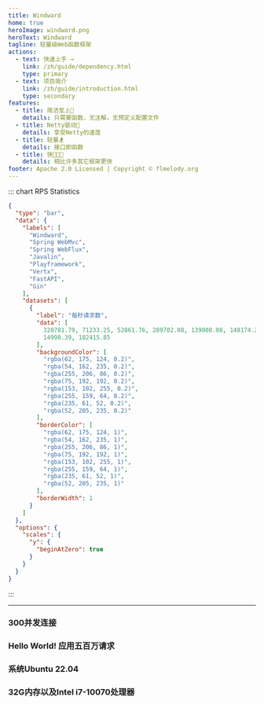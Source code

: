 ```yaml
---
title: Windward
home: true
heroImage: windward.png
heroText: Windward
tagline: 轻量级Web函数框架
actions:
  - text: 快速上手 →
    link: /zh/guide/dependency.html
    type: primary
  - text: 项目简介
    link: /zh/guide/introduction.html
    type: secondary
features:
  - title: 简洁至上👀
    details: 只需要函数，无注解，无预定义配置文件
  - title: Netty驱动💪
    details: 享受Netty的速度
  - title: 轻量🏂
    details: 接口即函数
  - title: 快🚀🚀🚀
    details: 相比许多其它框架更快
footer: Apache 2.0 Licensed | Copyright © flmelody.org
---
```


::: chart RPS Statistics

```json
{
  "type": "bar",
  "data": {
    "labels": [
      "Windward",
      "Spring WebMvc",
      "Spring WebFlux",
      "Javalin",
      "Playframework",
      "Vertx",
      "FastAPI",
      "Gin"
    ],
    "datasets": [
      {
        "label": "每秒请求数",
        "data": [
          320781.79, 71233.25, 52861.76, 289702.08, 139008.08, 148174.28,
          14998.39, 182415.85
        ],
        "backgroundColor": [
          "rgba(62, 175, 124, 0.2)",
          "rgba(54, 162, 235, 0.2)",
          "rgba(255, 206, 86, 0.2)",
          "rgba(75, 192, 192, 0.2)",
          "rgba(153, 102, 255, 0.2)",
          "rgba(255, 159, 64, 0.2)",
          "rgba(235, 61, 52, 0.2)",
          "rgba(52, 205, 235, 0.2)"
        ],
        "borderColor": [
          "rgba(62, 175, 124, 1)",
          "rgba(54, 162, 235, 1)",
          "rgba(255, 206, 86, 1)",
          "rgba(75, 192, 192, 1)",
          "rgba(153, 102, 255, 1)",
          "rgba(255, 159, 64, 1)",
          "rgba(235, 61, 52, 1)",
          "rgba(52, 205, 235, 1)"
        ],
        "borderWidth": 1
      }
    ]
  },
  "options": {
    "scales": {
      "y": {
        "beginAtZero": true
      }
    }
  }
}
```

:::

---

<div class="vp-features">
  <div class="vp-feature-item">
    <h3 class="vp-feature-title">
      <span>300并发连接</span>
    </h3>
  </div>
  <div class="vp-feature-item">
    <h3 class="vp-feature-title">
      <span>Hello World! 应用五百万请求</span>
    </h3>
  </div>
  <div class="vp-feature-item">
    <h3 class="vp-feature-title">
      <span>系统Ubuntu 22.04</span>
    </h3>
  </div>
  <div class="vp-feature-item">
    <h3 class="vp-feature-title">
      <span>32G内存以及Intel i7-10070处理器</span>
    </h3>
  </div>
</div>

<StatisticalTable title=""
 :headers="[
  '基准指标',
  'Windward(Java)',
  'Spring WebMvc(Java)',
  'Spring WebFlux(Java)',
  'Javalin(Kotlin)',
  'Playframework(Scala)',
  'Vertx(Java)',
  'FastAPI(Python)',
  'Gin(Go)']" 
 :rows="[
  ['每秒请求数','320781.79👍','71233.25👏','52861.76👏','289702.08👍','139008.08👍🏻','148174.28👍🏻','14998.39💔','182415.85👍🏻'],
  ['总计花费时间','15s✅','1m10s👌','1m34s👌','17s✅','36s⭐','33s⭐','5m33s💔','27s⭐'],
  ['平均延迟','0.93ms','4.22ms','5.68ms','1.03ms','2.16ms','2.02ms','20.02ms','1.64ms'],
  ['最大延迟','55.10ms','1.24s💔','123.20ms','1.04s💔','1.36s💔','80.02ms','77.96ms','45.58ms'],
  ['50%延迟时间','285.00us','4.25ms','4.95ms','0.87ms','1.95ms','1.84ms','19.55ms','1.00ms'],
  ['95%延迟时间','3.65ms','7.90ms','7.91ms','2.25ms','3.77ms','3.47ms','21.86ms','5.64ms']
  ]"
/>
